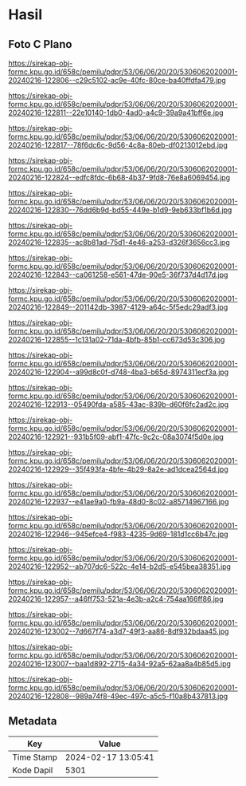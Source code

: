 # Hasil

## Foto C Plano

https://sirekap-obj-formc.kpu.go.id/658c/pemilu/pdpr/53/06/06/20/20/5306062020001-20240216-122806--c29c5102-ac9e-40fc-80ce-ba40ffdfa479.jpg

https://sirekap-obj-formc.kpu.go.id/658c/pemilu/pdpr/53/06/06/20/20/5306062020001-20240216-122811--22e10140-1db0-4ad0-a4c9-39a9a41bff6e.jpg

https://sirekap-obj-formc.kpu.go.id/658c/pemilu/pdpr/53/06/06/20/20/5306062020001-20240216-122817--78f6dc6c-9d56-4c8a-80eb-df0213012ebd.jpg

https://sirekap-obj-formc.kpu.go.id/658c/pemilu/pdpr/53/06/06/20/20/5306062020001-20240216-122824--edfc8fdc-6b68-4b37-9fd8-76e8a6069454.jpg

https://sirekap-obj-formc.kpu.go.id/658c/pemilu/pdpr/53/06/06/20/20/5306062020001-20240216-122830--76dd6b9d-bd55-449e-b1d9-9eb633bf1b6d.jpg

https://sirekap-obj-formc.kpu.go.id/658c/pemilu/pdpr/53/06/06/20/20/5306062020001-20240216-122835--ac8b81ad-75d1-4e46-a253-d326f3656cc3.jpg

https://sirekap-obj-formc.kpu.go.id/658c/pemilu/pdpr/53/06/06/20/20/5306062020001-20240216-122843--ca061258-e561-47de-90e5-36f737d4d17d.jpg

https://sirekap-obj-formc.kpu.go.id/658c/pemilu/pdpr/53/06/06/20/20/5306062020001-20240216-122849--201142db-3987-4129-a64c-5f5edc29adf3.jpg

https://sirekap-obj-formc.kpu.go.id/658c/pemilu/pdpr/53/06/06/20/20/5306062020001-20240216-122855--1c131a02-71da-4bfb-85b1-cc673d53c306.jpg

https://sirekap-obj-formc.kpu.go.id/658c/pemilu/pdpr/53/06/06/20/20/5306062020001-20240216-122904--a99d8c0f-d748-4ba3-b65d-8974311ecf3a.jpg

https://sirekap-obj-formc.kpu.go.id/658c/pemilu/pdpr/53/06/06/20/20/5306062020001-20240216-122913--05490fda-a585-43ac-839b-d60f6fc2ad2c.jpg

https://sirekap-obj-formc.kpu.go.id/658c/pemilu/pdpr/53/06/06/20/20/5306062020001-20240216-122921--931b5f09-abf1-47fc-9c2c-08a3074f5d0e.jpg

https://sirekap-obj-formc.kpu.go.id/658c/pemilu/pdpr/53/06/06/20/20/5306062020001-20240216-122929--35f493fa-4bfe-4b29-8a2e-ad1dcea2564d.jpg

https://sirekap-obj-formc.kpu.go.id/658c/pemilu/pdpr/53/06/06/20/20/5306062020001-20240216-122937--e41ae9a0-fb9a-48d0-8c02-a85714967166.jpg

https://sirekap-obj-formc.kpu.go.id/658c/pemilu/pdpr/53/06/06/20/20/5306062020001-20240216-122946--945efce4-f983-4235-9d69-181d1cc6b47c.jpg

https://sirekap-obj-formc.kpu.go.id/658c/pemilu/pdpr/53/06/06/20/20/5306062020001-20240216-122952--ab707dc6-522c-4e14-b2d5-e545bea38351.jpg

https://sirekap-obj-formc.kpu.go.id/658c/pemilu/pdpr/53/06/06/20/20/5306062020001-20240216-122957--a46ff753-521a-4e3b-a2c4-754aa166ff86.jpg

https://sirekap-obj-formc.kpu.go.id/658c/pemilu/pdpr/53/06/06/20/20/5306062020001-20240216-123002--7d667f74-a3d7-49f3-aa86-8df932bdaa45.jpg

https://sirekap-obj-formc.kpu.go.id/658c/pemilu/pdpr/53/06/06/20/20/5306062020001-20240216-123007--baa1d892-2715-4a34-92a5-62aa8a4b85d5.jpg

https://sirekap-obj-formc.kpu.go.id/658c/pemilu/pdpr/53/06/06/20/20/5306062020001-20240216-122808--989a74f8-49ec-497c-a5c5-f10a8b437813.jpg


## Metadata

| Key        | Value               |
| ---------- | ------------------- |
| Time Stamp | 2024-02-17 13:05:41 |
| Kode Dapil | 5301                |



